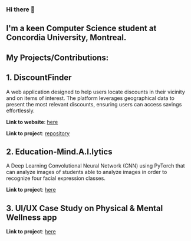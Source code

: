 ### Hi there 👋
## I'm a keen Computer Science student at Concordia University, Montreal.
## My Projects/Contributions:
## 1. DiscountFinder 
A web application designed to help users locate discounts in their vicinity and on items of interest. The platform leverages geographical data to present the most relevant discounts, ensuring users can access savings effortlessly.

**Link to website**: [here](https://euphonious-gingersnap-7a197c.netlify.app/)

**Link to project**: [repository](https://github.com/amannuck/discount-finder)

## 2. Education-Mind.A.I.lytics
A Deep Learning Convolutional Neural Network (CNN) using PyTorch that can analyze images of students able to analyze images in
order to recognize four facial expression classes.

**Link to project**: [here](https://github.com/amannuck/Education-MindA.I.lytics)

## 3. UI/UX Case Study on Physical & Mental Wellness app
**Link to project**: [here](https://quilled-egg-abb.notion.site/Case-Study-UX-UI-Design-of-a-Physical-Mental-Wellness-App-ActivePal-0f74b3091f6e4022ba309396d6b7a7aa) 
<!--
**amannuck/amannuck** is a ✨ _special_ ✨ repository because its `README.md` (this file) appears on your GitHub profile.

Here are some ideas to get you started:

- 🔭 I’m currently working on ...
- 🌱 I’m currently learning ...
- 👯 I’m looking to collaborate on ...
- 🤔 I’m looking for help with ...
- 💬 Ask me about ...
- 📫 How to reach me: ...
- 😄 Pronouns: ...
- ⚡ Fun fact: ...
-->
